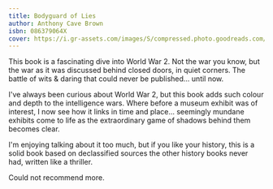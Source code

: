 ```yaml
---
title: Bodyguard of Lies
author: Anthony Cave Brown
isbn: 086379064X
cover: https://i.gr-assets.com/images/S/compressed.photo.goodreads.com/books/1328854411l/455247.jpg
---
```


This book is a fascinating dive into World War 2. Not the war you know, but the war as it was discussed behind closed doors, in quiet corners. The battle of wits & daring that could never be published... until now.

I've always been curious about World War 2, but this book adds such colour and depth to the intelligence wars. Where before a museum exhibit was of interest, I now see how it links in time and place... seemingly mundane exhibits come to life as the extraordinary game of shadows behind them becomes clear.

I'm enjoying talking about it too much, but if you like your history, this is a solid book based on declassified sources the other history books never had, written like a thriller.

Could not recommend more.
